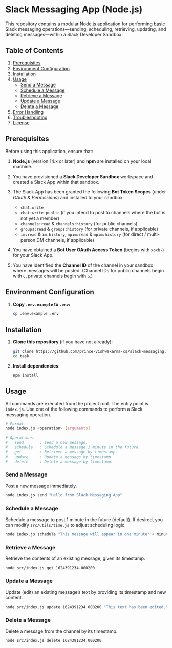 # Slack Messaging App (Node.js)

This repository contains a modular Node.js application for performing basic Slack messaging operations—sending, scheduling, retrieving, updating, and deleting messages—within a Slack Developer Sandbox.  

## Table of Contents

1. [Prerequisites](#prerequisites)  
2. [Environment Configuration](#environment-configuration)  
3. [Installation](#installation)  
5. [Usage](#usage)  
   - [Send a Message](#send-a-message)  
   - [Schedule a Message](#schedule-a-message)  
   - [Retrieve a Message](#retrieve-a-message)  
   - [Update a Message](#update-a-message)  
   - [Delete a Message](#delete-a-message)  
6. [Error Handling](#error-handling)  
7. [Troubleshooting](#troubleshooting)  
8. [License](#license)  



## Prerequisites

Before using this application, ensure that:

1. **Node.js** (version 14.x or later) and **npm** are installed on your local machine.  
2. You have provisioned a **Slack Developer Sandbox** workspace and created a Slack App within that sandbox.  
3. The Slack App has been granted the following **Bot Token Scopes** (under *OAuth & Permissions*) and installed to your sandbox:  
   - `chat:write`  
   - `chat:write.public` (if you intend to post to channels where the bot is not yet a member)  
   - `channels:read` & `channels:history` (for public channels)  
   - `groups:read` & `groups:history` (for private channels, if applicable)  
   - `im:read` & `im:history`, `mpim:read` & `mpim:history` (for direct / multi-person DM channels, if applicable)  

4. You have obtained a **Bot User OAuth Access Token** (begins with `xoxb-`) for your Slack App.  
5. You have identified the **Channel ID** of the channel in your sandbox where messages will be posted. (Channel IDs for public channels begin with `C`, private channels begin with `G`.)  

## Environment Configuration

1. **Copy `.env.example` to `.env`:**

   ```bash
   cp .env.example .env


## Installation

1. **Clone this repository** (if you have not already):

   ```bash
   git clone https://github.com/prince-vishwakarma-cs/slack-messaging.git
   cd task

2. **Install dependencies**:

   ```bash
   npm install


## Usage

All commands are executed from the project root. The entry point is `index.js`. Use one of the following commands to perform a Slack messaging operation.

```bash
# Format:
node index.js <operation> [arguments]

# Operations:
#   send       : Send a new message.
#   schedule   : Schedule a message 1 minute in the future.
#   get        : Retrieve a message by timestamp.
#   update     : Update a message by timestamp.
#   delete     : Delete a message by timestamp.
```

### Send a Message

Post a new message immediately.

```bash
node index.js send "Hello from Slack Messaging App"
```

### Schedule a Message

Schedule a message to post 1 minute in the future (default). If desired, you can modify `src/utils/time.js` to adjust scheduling logic.

```bash
node index.js schedule "This message will appear in one minute" < minutes >
```

### Retrieve a Message

Retrieve the contents of an existing message, given its timestamp.

```bash
node src/index.js get 1624391234.000200
```

### Update a Message

Update (edit) an existing message’s text by providing its timestamp and new content.

```bash
node src/index.js update 1624391234.000200 "This text has been edited."
```

### Delete a Message

Delete a message from the channel by its timestamp.

```bash
node src/index.js delete 1624391234.000200
```
